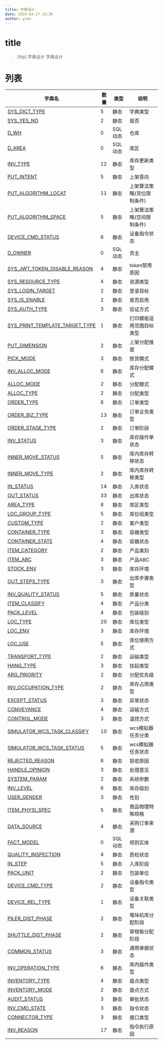 ```yaml
---
title: 字典设计
date: 2024-03-27 23:36
author: yvan
---
```

# title
>[!tip] 字典设计
>字典设计

# 列表
| 字典名                 | 数量     | 类型  | 说明       |
| ---------------------- | --------- | --- | ---------- |
| [SYS_DICT_TYPE](./dict.SYS_DICT_TYPE) | 5 | 静态 | 字典类型 | 
| [SYS_YES_NO](./dict.SYS_YES_NO) | 2 | 静态 | 是否 | 
| [D_WH](./dict.D_WH) | 0 | SQL动态 | 仓库 | 
| [D_AREA](./dict.D_AREA) | 0 | SQL动态 | 库区 | 
| [INV_TYPE](./dict.INV_TYPE) | 12 | 静态 | 库存更新类型 | 
| [PUT_INTENT](./dict.PUT_INTENT) | 5 | 静态 | 上架意向 | 
| [PUT_ALGORITHM_LOCAT](./dict.PUT_ALGORITHM_LOCAT) | 11 | 静态 | 上架算法策略(货位限制条件) | 
| [PUT_ALGORITHM_SPACE](./dict.PUT_ALGORITHM_SPACE) | 5 | 静态 | 上架算法策略(空间限制条件) | 
| [DEVICE_CMD_STATUS](./dict.DEVICE_CMD_STATUS) | 6 | 静态 | 设备指令状态 | 
| [D_OWNER](./dict.D_OWNER) | 0 | SQL动态 | 货主 | 
| [SYS_JWT_TOKEN_DISABLE_REASON](./dict.SYS_JWT_TOKEN_DISABLE_REASON) | 4 | 静态 | token禁用原因 | 
| [SYS_RESOURCE_TYPE](./dict.SYS_RESOURCE_TYPE) | 4 | 静态 | 资源类型 | 
| [SYS_LOGIN_TARGET](./dict.SYS_LOGIN_TARGET) | 2 | 静态 | 登录目标 | 
| [SYS_IS_ENABLE](./dict.SYS_IS_ENABLE) | 2 | 静态 | 是否启用 | 
| [SYS_AUTH_TYPE](./dict.SYS_AUTH_TYPE) | 3 | 静态 | 验证方式 | 
| [SYS_PRINT_TEMPLATE_TARGET_TYPE](./dict.SYS_PRINT_TEMPLATE_TARGET_TYPE) | 1 | 静态 | 打印模板适用范围目标类型 | 
| [PUT_DIMENSION](./dict.PUT_DIMENSION) | 2 | 静态 | 上架分配维度 | 
| [PICK_MODE](./dict.PICK_MODE) | 3 | 静态 | 拣货模式 | 
| [INV_ALLOC_MODE](./dict.INV_ALLOC_MODE) | 6 | 静态 | 库存分配模式 | 
| [ALLOC_MODE](./dict.ALLOC_MODE) | 2 | 静态 | 分配模式 | 
| [ALLOC_TYPE](./dict.ALLOC_TYPE) | 2 | 静态 | 分配类型 | 
| [ORDER_TYPE](./dict.ORDER_TYPE) | 8 | 静态 | 订单类型 | 
| [ORDER_BIZ_TYPE](./dict.ORDER_BIZ_TYPE) | 13 | 静态 | 订单业务类型 | 
| [ORDER_STAGE_TYPE](./dict.ORDER_STAGE_TYPE) | 2 | 静态 | 订单阶段 | 
| [INV_STATUS](./dict.INV_STATUS) | 3 | 静态 | 库存操作单状态 | 
| [INNER_MOVE_STATUS](./dict.INNER_MOVE_STATUS) | 5 | 静态 | 库内库存转移状态 | 
| [INNER_MOVE_TYPE](./dict.INNER_MOVE_TYPE) | 2 | 静态 | 库内库存转移类型 | 
| [IN_STATUS](./dict.IN_STATUS) | 14 | 静态 | 入库状态 | 
| [OUT_STATUS](./dict.OUT_STATUS) | 33 | 静态 | 出库状态 | 
| [AREA_TYPE](./dict.AREA_TYPE) | 8 | 静态 | 库区类型 | 
| [LOC_GROUP_TYPE](./dict.LOC_GROUP_TYPE) | 5 | 静态 | 库位组类型 | 
| [CUSTOM_TYPE](./dict.CUSTOM_TYPE) | 2 | 静态 | 客户类型 | 
| [CONTAINER_TYPE](./dict.CONTAINER_TYPE) | 3 | 静态 | 容器类型 | 
| [CONTAINER_STATE](./dict.CONTAINER_STATE) | 4 | 静态 | 容器状态 | 
| [ITEM_CATEGORY](./dict.ITEM_CATEGORY) | 2 | 静态 | 产品类别 | 
| [ITEM_ABC](./dict.ITEM_ABC) | 3 | 静态 | 产品ABC | 
| [STOCK_ENV](./dict.STOCK_ENV) | 3 | 静态 | 库存环境 | 
| [OUT_STEPS_TYPE](./dict.OUT_STEPS_TYPE) | 3 | 静态 | 出库步骤类型 | 
| [INV_QUALITY_STATUS](./dict.INV_QUALITY_STATUS) | 5 | 静态 | 质量状态 | 
| [ITEM_CLASSIFY](./dict.ITEM_CLASSIFY) | 4 | 静态 | 产品分类 | 
| [PACK_LEVEL](./dict.PACK_LEVEL) | 4 | 静态 | 包装级别 | 
| [LOC_TYPE](./dict.LOC_TYPE) | 20 | 静态 | 库位类型 | 
| [LOC_ENV](./dict.LOC_ENV) | 3 | 静态 | 库存环境 | 
| [LOC_USE](./dict.LOC_USE) | 5 | 静态 | 库位使用方式 | 
| [TRANSPORT_TYPE](./dict.TRANSPORT_TYPE) | 2 | 静态 | 运输类型 | 
| [HANG_TYPE](./dict.HANG_TYPE) | 3 | 静态 | 挂起类型 | 
| [ARG_PRIORITY](./dict.ARG_PRIORITY) | 2 | 静态 | 分配优先级 | 
| [INV_OCCUPATION_TYPE](./dict.INV_OCCUPATION_TYPE) | 2 | 静态 | 库存占用类型 | 
| [EXCEPT_STATUS](./dict.EXCEPT_STATUS) | 3 | 静态 | 异常状态 | 
| [CONVEYANCE](./dict.CONVEYANCE) | 4 | 静态 | 运输方式 | 
| [CONTROL_MODE](./dict.CONTROL_MODE) | 3 | 静态 | 温控方式 | 
| [SIMULATOR_WCS_TASK_CLASSIFY](./dict.SIMULATOR_WCS_TASK_CLASSIFY) | 10 | 静态 | wcs模拟器任务分类 | 
| [SIMULATOR_WCS_TASK_STATUS](./dict.SIMULATOR_WCS_TASK_STATUS) | 5 | 静态 | wcs模拟器任务状态 | 
| [REJECTED_REASON](./dict.REJECTED_REASON) | 6 | 静态 | 拒收原因 | 
| [HANDLE_OPINION](./dict.HANDLE_OPINION) | 3 | 静态 | 处理意见 | 
| [SYSTEM_PARAM](./dict.SYSTEM_PARAM) | 2 | 静态 | 系统参数 | 
| [INV_LEVEL](./dict.INV_LEVEL) | 6 | 静态 | 库存级别 | 
| [USER_GENDER](./dict.USER_GENDER) | 3 | 静态 | 性别 | 
| [ITEM_PHYSI_SPEC](./dict.ITEM_PHYSI_SPEC) | 5 | 静态 | 商品物理特殊规格 | 
| [DATA_SOURCE](./dict.DATA_SOURCE) | 4 | 静态 | 采购订单来源 | 
| [FACT_MODEL](./dict.FACT_MODEL) | 0 | SQL动态 | 规则实体 | 
| [QUALITY_INSPECTION](./dict.QUALITY_INSPECTION) | 4 | 静态 | 质检状态 | 
| [IN_STEP](./dict.IN_STEP) | 5 | 静态 | 入库阶段 | 
| [PACK_UNIT](./dict.PACK_UNIT) | 2 | 静态 | 包装单位 | 
| [DEVICE_CMD_TYPE](./dict.DEVICE_CMD_TYPE) | 2 | 静态 | 设备指令类型 | 
| [DEVICE_REL_TYPE](./dict.DEVICE_REL_TYPE) | 1 | 静态 | 设备关联类型 | 
| [PILER_DIST_PHASE](./dict.PILER_DIST_PHASE) | 2 | 静态 | 堆垛机库分配阶段 | 
| [SHUTTLE_DIST_PHASE](./dict.SHUTTLE_DIST_PHASE) | 2 | 静态 | 穿梭板分配阶段 | 
| [COMMON_STATUS](./dict.COMMON_STATUS) | 3 | 静态 | 通用单据状态 | 
| [INV_OPERATION_TYPE](./dict.INV_OPERATION_TYPE) | 6 | 静态 | 库内操作类型 | 
| [INVENTORY_TYPE](./dict.INVENTORY_TYPE) | 4 | 静态 | 盘点类型 | 
| [INVENTORY_MODE](./dict.INVENTORY_MODE) | 2 | 静态 | 盘点方式 | 
| [AUDIT_STATUS](./dict.AUDIT_STATUS) | 3 | 静态 | 审批状态 | 
| [INV_CMD_STATE](./dict.INV_CMD_STATE) | 3 | 静态 | 指令状态 | 
| [CONNECTOR_TYPE](./dict.CONNECTOR_TYPE) | 3 | 静态 | 接口类型 | 
| [INV_REASON](./dict.INV_REASON) | 17 | 静态 | 指令执行原因 | 